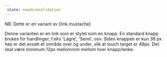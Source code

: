 ```yaml
---
 state: needsrevalidation
---
```

NB: Dette er en variant av  [link.mustache]

Denne varianten er en link som er stylet som en knapp. En standard knapp brukes for handlinger, f.eks 'Lagre', 'Send', osv. Siden knappen er kun 36 px høy er det avsatt et område over og under, slik at touch target er 48px. Det skal være minimum 12px mellomrom mellom hver knapp/lenke.
